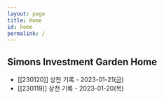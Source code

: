 ```yaml
---
layout: page
title: Home
id: home
permalink: /
---
```


## Simons Investment Garden Home 

- [[230120]] 상천 기록 - 2023-01-21(금)
- [[230119]] 상천 기록 - 2023-01-20(목)
